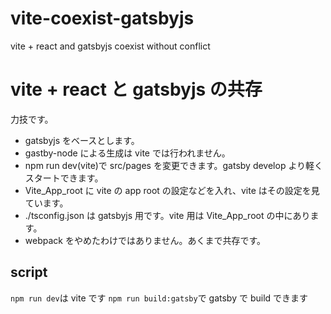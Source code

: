 # vite-coexist-gatsbyjs

vite + react and gatsbyjs coexist without conflict

# vite + react と gatsbyjs の共存

力技です。

- gatsbyjs をベースとします。
- gastby-node による生成は vite では行われません。
- npm run dev(vite)で src/pages を変更できます。gatsby develop より軽くスタートできます。
- Vite_App_root に vite の app root の設定などを入れ、vite はその設定を見ています。
- ./tsconfig.json は gatsbyjs 用です。vite 用は Vite_App_root の中にあります。
- webpack をやめたわけではありません。あくまで共存です。

## script

`npm run dev`は vite です
`npm run build:gatsby`で gatsby で build できます
